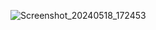 ![Screenshot_20240518_172453](https://github.com/ImKavinduSandaruwan/I_am_Rich/assets/87182670/f5b512e6-3506-4ea0-be54-bfad70da99fd)
